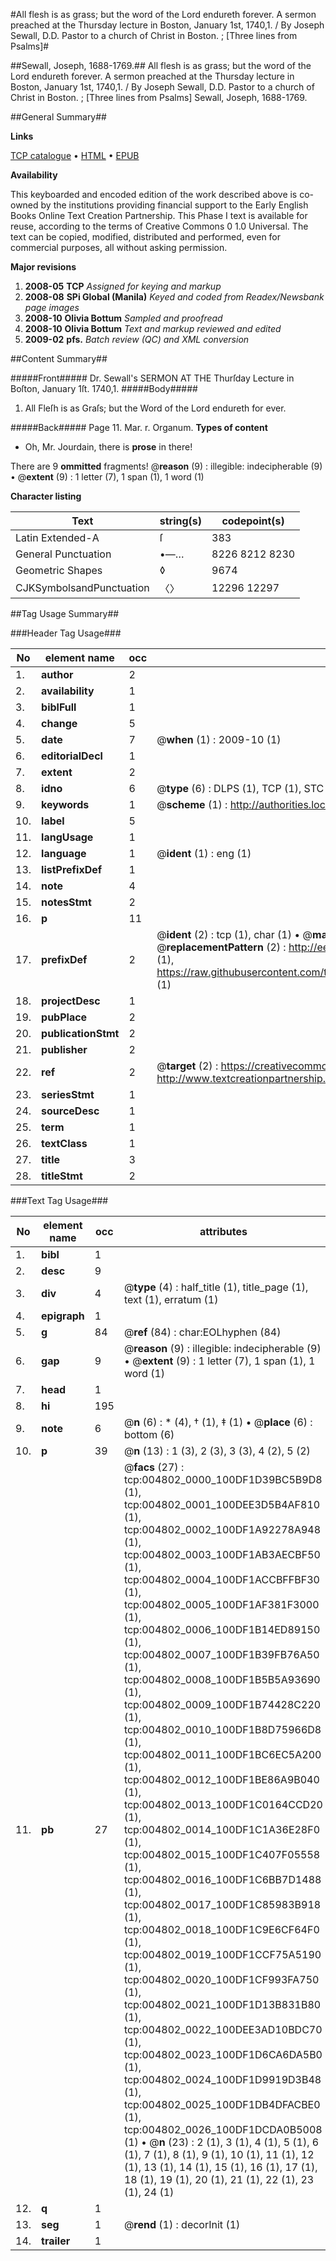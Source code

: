 #All flesh is as grass; but the word of the Lord endureth forever. A sermon preached at the Thursday lecture in Boston, January 1st, 1740,1. / By Joseph Sewall, D.D. Pastor to a church of Christ in Boston. ; [Three lines from Psalms]#

##Sewall, Joseph, 1688-1769.##
All flesh is as grass; but the word of the Lord endureth forever. A sermon preached at the Thursday lecture in Boston, January 1st, 1740,1. / By Joseph Sewall, D.D. Pastor to a church of Christ in Boston. ; [Three lines from Psalms]
Sewall, Joseph, 1688-1769.

##General Summary##

**Links**

[TCP catalogue](http://www.ota.ox.ac.uk/tcp/)  • 
[HTML](http://tei.it.ox.ac.uk/tcp/Texts-HTML/free/N03/N03903.html)  • 
[EPUB](http://tei.it.ox.ac.uk/tcp/Texts-EPUB/free/N03/N03903.epub)

**Availability**

This keyboarded and encoded edition of the
	       work described above is co-owned by the institutions
	       providing financial support to the Early English Books
	       Online Text Creation Partnership. This Phase I text is
	       available for reuse, according to the terms of Creative
	       Commons 0 1.0 Universal. The text can be copied,
	       modified, distributed and performed, even for
	       commercial purposes, all without asking permission.

**Major revisions**

1. __2008-05__ __TCP__ *Assigned for keying and markup*
1. __2008-08__ __SPi Global (Manila)__ *Keyed and coded from Readex/Newsbank page images*
1. __2008-10__ __Olivia Bottum__ *Sampled and proofread*
1. __2008-10__ __Olivia Bottum__ *Text and markup reviewed and edited*
1. __2009-02__ __pfs.__ *Batch review (QC) and XML conversion*

##Content Summary##

#####Front#####
Dr. Sewall's SERMON AT THE Thurſday Lecture in Boſton, January 1ſt. 1740,1.
#####Body#####

1. All Fleſh is as Graſs; but the Word of the Lord endureth for ever.

#####Back#####
Page 11. Mar. r. Organum.
**Types of content**

  * Oh, Mr. Jourdain, there is **prose** in there!

There are 9 **ommitted** fragments! 
 @__reason__ (9) : illegible: indecipherable (9)  •  @__extent__ (9) : 1 letter (7), 1 span (1), 1 word (1)

**Character listing**


|Text|string(s)|codepoint(s)|
|---|---|---|
|Latin Extended-A|ſ|383|
|General Punctuation|•—…|8226 8212 8230|
|Geometric Shapes|◊|9674|
|CJKSymbolsandPunctuation|〈〉|12296 12297|

##Tag Usage Summary##

###Header Tag Usage###

|No|element name|occ|attributes|
|---|---|---|---|
|1.|__author__|2||
|2.|__availability__|1||
|3.|__biblFull__|1||
|4.|__change__|5||
|5.|__date__|7| @__when__ (1) : 2009-10 (1)|
|6.|__editorialDecl__|1||
|7.|__extent__|2||
|8.|__idno__|6| @__type__ (6) : DLPS (1), TCP (1), STC (1), NOTIS (1), IMAGE-SET (1), EVANS-CITATION (1)|
|9.|__keywords__|1| @__scheme__ (1) : http://authorities.loc.gov/ (1)|
|10.|__label__|5||
|11.|__langUsage__|1||
|12.|__language__|1| @__ident__ (1) : eng (1)|
|13.|__listPrefixDef__|1||
|14.|__note__|4||
|15.|__notesStmt__|2||
|16.|__p__|11||
|17.|__prefixDef__|2| @__ident__ (2) : tcp (1), char (1)  •  @__matchPattern__ (2) : ([0-9\-]+):([0-9IVX]+) (1), (.+) (1)  •  @__replacementPattern__ (2) : http://eebo.chadwyck.com/downloadtiff?vid=$1&page=$2 (1), https://raw.githubusercontent.com/textcreationpartnership/Texts/master/tcpchars.xml#$1 (1)|
|18.|__projectDesc__|1||
|19.|__pubPlace__|2||
|20.|__publicationStmt__|2||
|21.|__publisher__|2||
|22.|__ref__|2| @__target__ (2) : https://creativecommons.org/publicdomain/zero/1.0/ (1), http://www.textcreationpartnership.org/docs/. (1)|
|23.|__seriesStmt__|1||
|24.|__sourceDesc__|1||
|25.|__term__|1||
|26.|__textClass__|1||
|27.|__title__|3||
|28.|__titleStmt__|2||


###Text Tag Usage###

|No|element name|occ|attributes|
|---|---|---|---|
|1.|__bibl__|1||
|2.|__desc__|9||
|3.|__div__|4| @__type__ (4) : half_title (1), title_page (1), text (1), erratum (1)|
|4.|__epigraph__|1||
|5.|__g__|84| @__ref__ (84) : char:EOLhyphen (84)|
|6.|__gap__|9| @__reason__ (9) : illegible: indecipherable (9)  •  @__extent__ (9) : 1 letter (7), 1 span (1), 1 word (1)|
|7.|__head__|1||
|8.|__hi__|195||
|9.|__note__|6| @__n__ (6) : * (4), † (1), ‡ (1)  •  @__place__ (6) : bottom (6)|
|10.|__p__|39| @__n__ (13) : 1 (3), 2 (3), 3 (3), 4 (2), 5 (2)|
|11.|__pb__|27| @__facs__ (27) : tcp:004802_0000_100DF1D39BC5B9D8 (1), tcp:004802_0001_100DEE3D5B4AF810 (1), tcp:004802_0002_100DF1A92278A948 (1), tcp:004802_0003_100DF1AB3AECBF50 (1), tcp:004802_0004_100DF1ACCBFFBF30 (1), tcp:004802_0005_100DF1AF381F3000 (1), tcp:004802_0006_100DF1B14ED89150 (1), tcp:004802_0007_100DF1B39FB76A50 (1), tcp:004802_0008_100DF1B5B5A93690 (1), tcp:004802_0009_100DF1B74428C220 (1), tcp:004802_0010_100DF1B8D75966D8 (1), tcp:004802_0011_100DF1BC6EC5A200 (1), tcp:004802_0012_100DF1BE86A9B040 (1), tcp:004802_0013_100DF1C0164CCD20 (1), tcp:004802_0014_100DF1C1A36E28F0 (1), tcp:004802_0015_100DF1C407F05558 (1), tcp:004802_0016_100DF1C6BB7D1488 (1), tcp:004802_0017_100DF1C85983B918 (1), tcp:004802_0018_100DF1C9E6CF64F0 (1), tcp:004802_0019_100DF1CCF75A5190 (1), tcp:004802_0020_100DF1CF993FA750 (1), tcp:004802_0021_100DF1D13B831B80 (1), tcp:004802_0022_100DEE3AD10BDC70 (1), tcp:004802_0023_100DF1D6CA6DA5B0 (1), tcp:004802_0024_100DF1D9919D3B48 (1), tcp:004802_0025_100DF1DB4DFACBE0 (1), tcp:004802_0026_100DF1DCDA0B5008 (1)  •  @__n__ (23) : 2 (1), 3 (1), 4 (1), 5 (1), 6 (1), 7 (1), 8 (1), 9 (1), 10 (1), 11 (1), 12 (1), 13 (1), 14 (1), 15 (1), 16 (1), 17 (1), 18 (1), 19 (1), 20 (1), 21 (1), 22 (1), 23 (1), 24 (1)|
|12.|__q__|1||
|13.|__seg__|1| @__rend__ (1) : decorInit (1)|
|14.|__trailer__|1||
